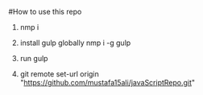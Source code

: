 #How to use this repo

1. nmp i

2. install gulp globally nmp i -g gulp

3. run gulp

4. git remote set-url origin "https://github.com/mustafa15ali/javaScriptRepo.git"